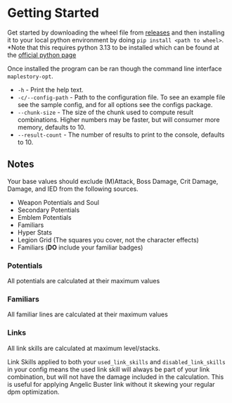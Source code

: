# Getting Started
Get started by downloading the wheel file from [releases](https://github.com/MrReds1324/Opt/releases) and then installing
it to your local python environment by doing ```pip install <path to wheel>```. *Note that this requires python 3.13 to
be installed which can be found at the [official python page](https://www.python.org/downloads/)

Once installed the program can be ran though the command line interface ```maplestory-opt```.
- ```-h``` - Print the help text.
- ```-c/--config-path``` - Path to the configuration file. To see an example file see the sample config, and for all options see the configs package.
- ```--chunk-size``` - The size of the chunk used to compute result combinations. Higher numbers may be faster, but will consumer more memory, defaults to 10.
- ```--result-count``` - The number of results to print to the console, defaults to 10.


## Notes
Your base values should exclude (M)Attack, Boss Damage, Crit Damage, Damage, and IED from the following sources.
- Weapon Potentials and Soul
- Secondary Potentials
- Emblem Potentials
- Familiars
- Hyper Stats
- Legion Grid (The squares you cover, not the character effects)
- Familiars (**DO** include your familiar badges)

### Potentials
All potentials are calculated at their maximum values

### Familiars
All familiar lines are calculated at their maximum values

### Links
All link skills are calculated at maximum level/stacks.


Link Skills applied to both your ```used_link_skills``` and ```disabled_link_skills``` in your config means the used link
skill will always be part of your link combination, but will not have the damage included in the calculation. This is useful
for applying Angelic Buster link without it skewing your regular dpm optimization.
